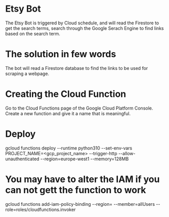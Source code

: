 # Etsy Bot

The Etsy Bot is triggered by Cloud schedule, and will read the Firestore to get the search terms, search through the Google Serach Engine to find links based on the search term.

# The solution in few words
The bot will read a Firestore database to find the links to be used for scraping a webpage.


# Creating the Cloud Function
Go to the Cloud Functions page of the Google Cloud Platform Console. Create a new function and give it a name that is meaningful.

# Deploy
gcloud functions deploy <cloud function name> --runtime python310 --set-env-vars PROJECT_NAME=<gcp_project_name> --trigger-http --allow-unauthenticated --region=europe-west1 --memory=128MB

# You may have to alter the IAM if you can not gett the function to work
gcloud functions add-iam-policy-binding <function name> --region=<region> --member=allUsers --role=roles/cloudfunctions.invoker
